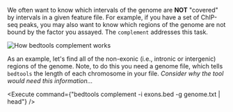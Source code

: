 <script>
import Execute from "$components/Execute.svelte";
import Image from "$components/Image.svelte";
import Link from "$components/Link.svelte";
</script>

We often want to know which intervals of the genome are **NOT** "covered" by intervals in a given feature file. For example, if you have a set of ChIP-seq peaks, you may also want to know which regions of the genome are not bound by the factor you assayed. The `complement` addresses this task.

<Image src="https://bedtools.readthedocs.io/en/latest/_images/complement-glyph.png" alt="How bedtools complement works" />

As an example, let's find all of the non-exonic (i.e., intronic or intergenic) regions of the genome. Note, to do this you need a <Link href="http://bedtools.readthedocs.org/en/latest/content/general-usage.html#genome-file-format">genome file</Link>, which tells `bedtools` the length of each chromosome in your file. _Consider why the tool would need this information..._

<Execute command={"bedtools complement -i exons.bed -g genome.txt | head"} />
